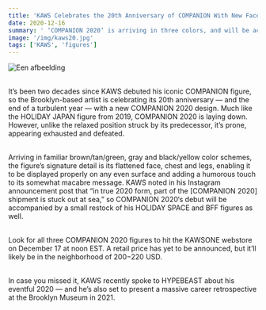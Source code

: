 ```yaml
---
title: 'KAWS Celebrates the 20th Anniversary of COMPANION With New Face-Down Figure'
date: 2020-12-16
summary: ' ‘COMPANION 2020’ is arriving in three colors, and will be accompanied by a small restock of the artist’s ‘HOLIDAY SPACE’ and ‘BFF’ figures.'
image: '/img/kaws20.jpg'
tags: ['KAWS', 'figures']
---
```


![Een afbeelding](/img/kaws20.jpg)

<br> It’s been two decades since KAWS debuted his iconic COMPANION figure, so the Brooklyn-based artist is celebrating its 20th anniversary — and the end of a turbulent year — with a new COMPANION 2020 design. Much like the HOLIDAY JAPAN figure from 2019, COMPANION 2020 is laying down. However, unlike the relaxed position struck by its predecessor, it’s prone, appearing exhausted and defeated.

<br> Arriving in familiar brown/tan/green, gray and black/yellow color schemes, the figure’s signature detail is its flattened face, chest and legs, enabling it to be displayed properly on any even surface and adding a humorous touch to its somewhat macabre message. KAWS noted in his Instagram announcement post that “in true 2020 form, part of the [COMPANION 2020] shipment is stuck out at sea,” so COMPANION 2020‘s debut will be accompanied by a small restock of his HOLIDAY SPACE and BFF figures as well.

<br> Look for all three COMPANION 2020 figures to hit the KAWSONE webstore on December 17 at noon EST. A retail price has yet to be announced, but it’ll likely be in the neighborhood of $200-$220 USD.

<br> In case you missed it, KAWS recently spoke to HYPEBEAST about his eventful 2020 — and he’s also set to present a massive career retrospective at the Brooklyn Museum in 2021.
